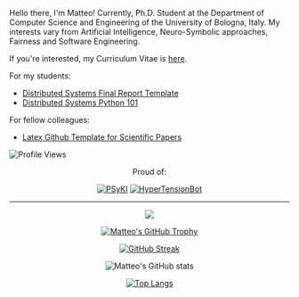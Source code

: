 Hello there, I'm Matteo!
Currently, Ph.D. Student at the Department of Computer Science and Engineering of the University of Bologna, Italy.
My interests vary from Artificial Intelligence, Neuro-Symbolic approaches, Fairness and Software Engineering.

If you're interested, my Curriculum Vitae is [here](https://github.com/MatteoMagnini/cv/releases/latest/download/cv.pdf).

For my students:
- [Distributed Systems Final Report Template](https://github.com/unibo-fc-isi-ds/template-final-report)
- [Distributed Systems Python 101](https://github.com/MatteoMagnini/distributed-systems-python-101)

For fellow colleagues:
- [Latex Github Template for Scientific Papers](https://github.com/MatteoMagnini/paper-template)

![Profile Views](https://komarev.com/ghpvc/?username=MatteoMagnini&color=blueviolet&style=for-the-badge)

<div align="center">
 
Proud of:

[![PSyKI](https://github-readme-stats.vercel.app/api/pin/?username=psykei&repo=psyki-python&theme=nord)](https://github.com/psykei/psyki-python)
[![HyperTensionBot](https://github-readme-stats.vercel.app/api/pin/?username=MatteoMagnini&repo=hyperTensionBot&theme=nord)](https://github.com/MatteoMagnini/hyperTensionBot)

</div>

---

<div align="center">

![](https://github-profile-summary-cards.vercel.app/api/cards/profile-details?username=MatteoMagnini&theme=nord_dark)

[![Matteo's GitHub Trophy](https://github-profile-trophy.vercel.app/?username=MatteoMagnini&theme=nord&row=2&column=3&rank=-C)](https://github.com/ryo-ma/github-profile-trophy)

[![GitHub Streak](https://github-readme-streak-stats.herokuapp.com/?user=MatteoMagnini&mode=weekly&theme=meta_dark)](https://git.io/streak-stats)

![Matteo's GitHub stats](https://github-readme-stats-git-masterrstaa-rickstaa.vercel.app/api?username=MatteoMagnini&theme=nord)

[![Top Langs](https://github-readme-stats.vercel.app/api/top-langs/?username=MatteoMagnini&theme=nord&langs_count=10&layout=pie)](https://github.com/anuraghazra/github-readme-stats)


</div>
